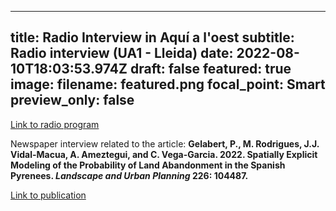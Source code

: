 
---
title: Radio Interview in Aquí a l'oest 
subtitle: Radio interview (UA1 - Lleida)
date: 2022-08-10T18:03:53.974Z
draft: false
featured: true
image:
  filename: featured.png
  focal_point: Smart
  preview_only: false
---

<a href="http://www.ua1.cat/?podcast=285634"> Link to radio program </a>
<p align="justify">

Newspaper interview related to the article: <b> Gelabert, P., M. Rodrigues, J.J. Vidal-Macua, A. Ameztegui, and C. Vega-Garcia. 2022. Spatially Explicit Modeling of the Probability of Land Abandonment in the Spanish Pyrenees. <i>Landscape and Urban Planning</i> 226: 104487. </b>
  
<a href="https://pjgelabert.netlify.app/publication/spatially-explicit-modeling-of-the-probability-of-land-abandonment-in-the-spanish-pyrenees/"> Link to publication </a>
</p>
